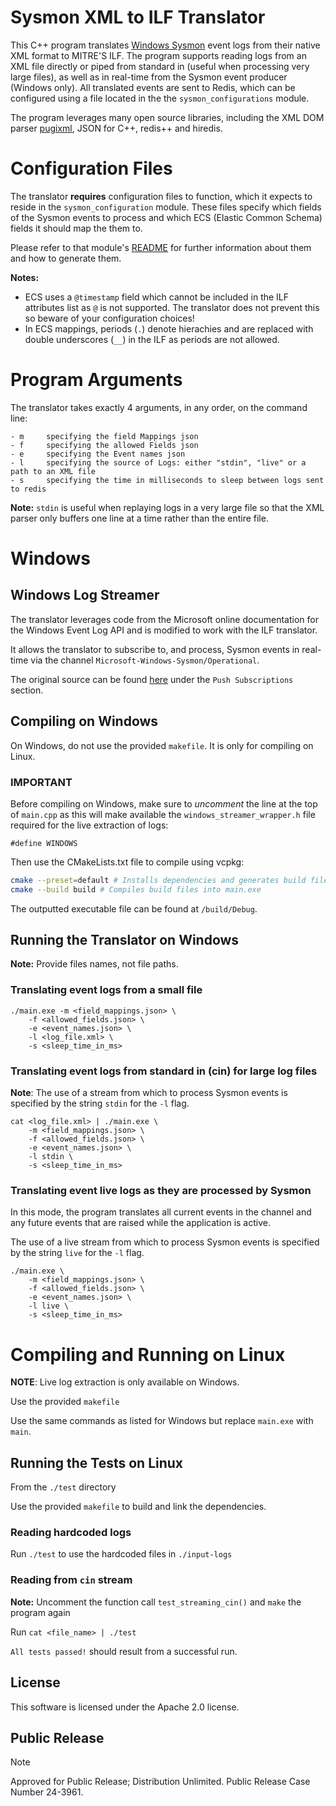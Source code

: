 # Sysmon XML to ILF Translator
This C++ program translates [Windows Sysmon](https://learn.microsoft.com/en-us/sysinternals/downloads/sysmon) event logs from their native XML format to MITRE'S ILF. The program supports reading logs from an XML file directly or piped from standard in (useful when processing very large files), as well as in real-time from the Sysmon event producer (Windows only). All translated events are sent to Redis, which can be configured using a file located in the the `sysmon_configurations` module. 

The program leverages many open source libraries, including the XML DOM parser [pugixml](https://pugixml.org/), JSON for C++, redis++ and hiredis.

# Configuration Files
The translator **requires** configuration files to function, which it expects to reside in the `sysmon_configuration` module. These files specify which fields of the Sysmon events to process and which ECS (Elastic Common Schema) fields it should map the them to. 

Please refer to that module's [README](https://github.com/mitre/sysmon-config) for further information about them and how to generate them. 

**Notes:** 

- ECS uses a `@timestamp` field which cannot be included in the ILF attributes list as `@` is not supported. The translator does not prevent this so beware of your configuration choices!
- In ECS mappings, periods (`.`) denote hierachies and are replaced with double underscores (`__`) in the ILF as periods are not allowed.

# Program Arguments
The translator takes exactly 4 arguments, in any order, on the command line:
```
- m     specifying the field Mappings json 
- f     specifying the allowed Fields json
- e     specifying the Event names json
- l     specifying the source of Logs: either "stdin", "live" or a path to an XML file
- s     specifying the time in milliseconds to sleep between logs sent to redis
```
**Note:** `stdin` is useful when replaying logs in a very large file so that the XML parser only buffers one line at a time rather than the entire file.

# Windows
## Windows Log Streamer
The translator leverages code from the Microsoft online documentation for the Windows Event Log API and is modified to work with the ILF translator.

It allows the translator to subscribe to, and process, Sysmon events in real-time via the channel `Microsoft-Windows-Sysmon/Operational`.

The original source can be found [here](https://learn.microsoft.com/en-us/windows/win32/wes/subscribing-to-events) under the `Push Subscriptions` section.

## Compiling on Windows
On Windows, do not use the provided `makefile`. It is only for compiling on Linux.

### **IMPORTANT**
Before compiling on Windows, make sure to *uncomment* the line at the top of `main.cpp` as this will make available the `windows_streamer_wrapper.h` file required for the live extraction of logs:
```
#define WINDOWS
```

Then use the CMakeLists.txt file to compile using vcpkg: 

```sh
cmake --preset=default # Installs dependencies and generates build files
cmake --build build # Compiles build files into main.exe
``` 

The outputted executable file can be found at `/build/Debug`.

## Running the Translator on Windows
**Note:** Provide files names, not file paths.

### Translating event logs from a small file
```
./main.exe -m <field_mappings.json> \
    -f <allowed_fields.json> \
    -e <event_names.json> \
    -l <log_file.xml> \
    -s <sleep_time_in_ms>
```

### Translating event logs from standard in (cin) for large log files
**Note**: The use of a stream from which to process Sysmon events is specified by the string `stdin` for the `-l` flag.
```
cat <log_file.xml> | ./main.exe \ 
    -m <field_mappings.json> \
    -f <allowed_fields.json> \
    -e <event_names.json> \
    -l stdin \
    -s <sleep_time_in_ms>
```

### Translating event live logs as they are processed by Sysmon
 In this mode, the program translates all current events in the channel and any future events that are raised while the application is active.

 The use of a live stream from which to process Sysmon events is specified by the string `live` for the `-l` flag.

```
./main.exe \ 
    -m <field_mappings.json> \
    -f <allowed_fields.json> \
    -e <event_names.json> \
    -l live \
    -s <sleep_time_in_ms>
```

# Compiling and Running on Linux
**NOTE**: Live log extraction is only available on Windows.

Use the provided `makefile`

Use the same commands as listed for Windows but replace `main.exe` with `main`.

## Running the Tests on Linux
From the `./test` directory

Use the provided `makefile` to build and link the dependencies.

### Reading hardcoded logs
Run `./test` to use the hardcoded files in `./input-logs`

### Reading from `cin` stream
**Note:** Uncomment the function call `test_streaming_cin()` and `make` the program again

Run `cat <file_name> | ./test`

`All tests passed!` should result from a successful run.

## License

This software is licensed under the Apache 2.0 license.

## Public Release

> [!NOTE]
> Approved for Public Release; Distribution Unlimited. Public Release Case
> Number 24-3961.
